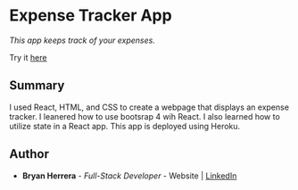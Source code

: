# Expense Tracker App

*This app keeps track of your expenses.*

Try it [here](https://bcherrera14.github.io/calculator-app/)

<!-- <img src="./Calculator.PNG" alt="alt text" width="250px"> -->

## Summary

I used React, HTML, and CSS to create a webpage that displays an expense tracker. I leanered how to use bootsrap 4 wih React. I also learned how to utilize state in a React app. This app is deployed using Heroku.

## Author

* **Bryan Herrera** - *Full-Stack Developer* - Website | [LinkedIn](https://www.linkedin.com/in/herrerabryan/)  